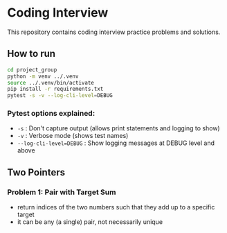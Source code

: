 # Coding Interview

This repository contains coding interview practice problems and solutions.

## How to run

```bash
cd project_group
python -m venv ../.venv
source ../.venv/bin/activate
pip install -r requirements.txt
pytest -s -v --log-cli-level=DEBUG
```

### Pytest options explained:
- `-s` : Don't capture output (allows print statements and logging to show)
- `-v` : Verbose mode (shows test names)
- `--log-cli-level=DEBUG` : Show logging messages at DEBUG level and above

## Two Pointers

### Problem 1: Pair with Target Sum
- return indices of the two numbers such that they add up to a specific target
- it can be any (a single) pair, not necessarily unique
